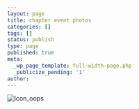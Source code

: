 ```yaml
---
layout: page
title: chapter event photos
categories: []
tags: []
status: publish
type: page
published: true
meta:
  _wp_page_template: full-width-page.php
  _publicize_pending: '1'
author: 
---
```

![Icon_oops](http://mvcowboysfootball.files.wordpress.com/2013/08/icon_oops1.jpg)

